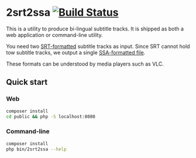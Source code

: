 # 2srt2ssa [![Build Status](https://travis-ci.org/mike42/2srt2ssa.svg?branch=master)](https://travis-ci.org/mike42/2srt2ssa)

This is a utility to produce bi-lingual subtitle tracks. It is shipped as both a web application or command-line utility.

You need two [SRT-formatted](https://en.wikipedia.org/wiki/SubRip) subtitle tracks as input. Since SRT cannot hold tow subtitle tracks, we output a single [SSA-formatted file](https://en.wikipedia.org/wiki/SubStation_Alpha).

These formats can be understood by media players such as VLC.

## Quick start

### Web

```bash
composer install
cd public && php -S localhost:8080
```

### Command-line

```bash
composer install
php bin/2srt2ssa --help
```

